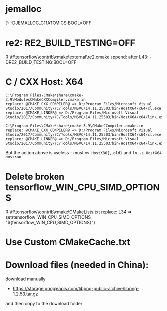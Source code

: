 # jemalloc

?: -DJEMALLOC_C11ATOMICS:BOOL=OFF

# re2: RE2_BUILD_TESTING=OFF

R:\tf\tensorflow\contrib\cmake\external\re2.cmake
append: after L43:      -DRE2_BUILD_TESTING:BOOL=OFF

# C / CXX Host: X64

```
C:\Program Files\CMake\share\cmake-3.9\ModulesCMakeCXXCompiler.cmake.in
replace: @CMAKE_CXX_COMPILER@ => D:/Program Files/Microsoft Visual Studio/2017/Community/VC/Tools/MSVC/14.11.25503/bin/HostX64/x64/cl.exe
replace: @CMAKE_LINKER@ => D:/Program Files/Microsoft Visual Studio/2017/Community/VC/Tools/MSVC/14.11.25503/bin/HostX64/x64/link.exe

C:\Program Files\CMake\share\cmake-3.9\CMakeCCompiler.cmake.in
replace: @CMAKE_CXX_COMPILER@ => D:/Program Files/Microsoft Visual Studio/2017/Community/VC/Tools/MSVC/14.11.25503/bin/HostX64/x64/cl.exe
replace: @CMAKE_LINKER@ => D:/Program Files/Microsoft Visual Studio/2017/Community/VC/Tools/MSVC/14.11.25503/bin/HostX64/x64/link.exe
```

But the action above is useless - must `mv HostX86{,.old}` and `ln -s HostX64 HostX86`

# Delete broken tensorflow_WIN_CPU_SIMD_OPTIONS
R:\tf\tensorflow\contrib\cmake\CMakeLists.txt
replace: L34 => set(tensorflow_WIN_CPU_SIMD_OPTIONS "${tensorflow_WIN_CPU_SIMD_OPTIONS}")

# Use Custom CMakeCache.txt

# Download files (needed in China):
download manually
* https://storage.googleapis.com/libpng-public-archive/libpng-1.2.53.tar.gz

and then copy to the download folder

